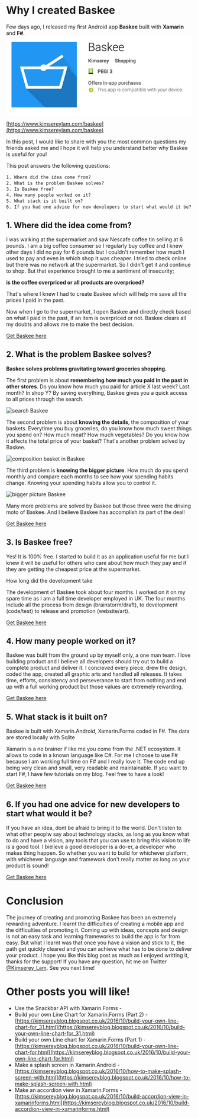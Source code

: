 # Why I created Baskee

Few days ago, I released my first Android app __Baskee__ built with __Xamarin__ and __F#__.
![baskee store preview](https://raw.githubusercontent.com/Kimserey/BlogArchive/master/img/20161121/store_preview.png)

[https://www.kimsereylam.com/baskee](https://www.kimsereylam.com/baskee)

In this post, I would like to share with you the most common questions my friends asked me and I hope it will help you
understand better why Baskee is useful for you!

This post answers the following questions:

```
1. Where did the idea come from?
2. What is the problem Baskee solves?
3. Is Baskee free?
4. How many people worked on it?
5. What stack is it built on?
6. If you had one advice for new developers to start what would it be?
```

## 1. Where did the idea come from?

I was walking at the supermarket and saw Nescafe coffee tin selling at 6 pounds.
I am a big coffee consumer so I regularly buy coffee and I knew other days I did no pay for 6 pounds but I couldn't remember how much I used to pay and even in which shop it was cheaper.
I tried to check online but there was no network at the supermarket. So I didn't get it and continue to shop. But that experience brought to me a sentiment of insecurity;

__is the coffee overpriced or all products are overpriced?__

That's where I knew I had to create Baskee which will help me save all the prices I paid in the past.

Now when I go to the supermarket, I open Baskee and directly check based on what I paid in the past, if an item is overpriced or not. Baskee clears all my doubts and allows me to make the best decision.


[Get Baskee here](https://play.google.com/store/apps/details?id=com.kimserey.baskee&hl=en_GB)

## 2. What is the problem Baskee solves?

__Baskee solves problems gravitating toward groceries shopping.__

The first problem is about __remembering how much you paid in the past in other stores__. Do you know how much you paid for article X last week? Last month? In shop Y?
By saving everything, Baskee gives you a quick access to all prices through the search.

![search Baskee](https://lh3.googleusercontent.com/xU6BCWGIvhG94zaSCBwXtd_U_UBp6wC7K-BREIZfXaCO5SHXv3QsdtgrUC-eObsQig=h900-rw)

The second problem is about __knowing the details__, the composition of your baskets. Everytime you buy groceries, do you know how much sweet things you spend on? How much meat? How much vegetables? Do you know how it affects the total price of your basket? That's another problem solved by Baskee.

![composition basket in Baskee](https://lh3.googleusercontent.com/4gxrGWT-qUC18v3DFX6CLzbMLO3E2biHfYhiIf56UH0yszbuGXyQY0eGh0N4SZZNg8M=h900-rw)

The third problem is __knowing the bigger picture__. How much do you spend monthly and compare each months to see how your spending habits change. Knowing your spending habits allow you to control it.

![bigger picture Baskee](https://lh3.googleusercontent.com/mzucr2so1wDCN9RJYCgvFSqk_X9B8jtlp1e6oFgQrEKDd522WEHLi1Tvpnl66yFYsQ=h900-rw)

Many more problems are solved by Baskee but those three were the driving moto of Baskee.
And I believe Baskee has accomplish its part of the deal!


[Get Baskee here](https://play.google.com/store/apps/details?id=com.kimserey.baskee&hl=en_GB)

## 3. Is Baskee free?

Yes! It is 100% free. I started to build it as an application useful for me but I knew it will be useful for others who care about how much they pay and if they are getting the cheapest price at the supermarket.

How long did the development take

The development of Baskee took about four months. I worked on it on my spare time as I am a full time developer employed in UK.
The four months include all the process from design (brainstorm/draft), to development (code/test) to release and promotion (website/art).


[Get Baskee here](https://play.google.com/store/apps/details?id=com.kimserey.baskee&hl=en_GB)

## 4. How many people worked on it?

Baskee was built from the ground up by myself only, a one man team. I love building product and I believe all developers should try out to build a complete product and deliver it.
I concieved every piece, drew the design, coded the app, created all graphic arts and handled all releases.
It takes time, efforts, consistency and perseverance to start from nothing and end up with a full working product but those values are extremely rewarding.


[Get Baskee here](https://play.google.com/store/apps/details?id=com.kimserey.baskee&hl=en_GB)

## 5. What stack is it built on?

Baskee is built with Xamarin.Android, Xamarin.Forms coded in F#.
The data are stored locally with Sqlite

Xamarin is a no brainer if like me you come from the .NET ecosystem.
It allows to code in a known language like C#.
For me I choose to use F# because I am working full time on F# and I really love it.
The code end up being very clean and small, very readable and maintainable.
If you want to start F#, I have few tutorials on my blog. Feel free to have a look!


[Get Baskee here](https://play.google.com/store/apps/details?id=com.kimserey.baskee&hl=en_GB)

## 6. If you had one advice for new developers to start what would it be?

If you have an idea, dont be afraid to bring it to the world. Don't listen to what other peoplw say about technology stacks, as long as you know what to do and have a vision, any tools that you can use to bring this vision to life is a good tool. I bielieve a good developer is a do-er, a developer who makes thing happen. So whether you want to build for whichever platform, with whichever language and framework don't really matter as long as your product is sound!


[Get Baskee here](https://play.google.com/store/apps/details?id=com.kimserey.baskee&hl=en_GB)

# Conclusion

The journey of creating and promoting Baskee has been an extremely rewarding adventure.
I learnt the difficulties of creating a mobile app and the difficulties of promoting it.
Coming up with ideas, concepts and design is not an easy task and learning frameworks to build the app is far from easy.
But what I learnt was that once you have a vision and stick to it, 
the path get quickly cleared and you can achieve what has to be done to deliver your product.
I hope you like this blog post as much as I enjoyed writting it, thanks for the support! 
If you have any question, hit me on Twitter [@Kimserey_Lam](https://twitter.com/Kimserey_Lam).
See you next time!

# Other posts you will like!

- Use the Snackbar API with Xamarin.Forms - []()
- Build your own Line Chart for Xamarin.Forms (Part 2) - [https://kimsereyblog.blogspot.co.uk/2016/10/build-your-own-line-chart-for_31.html](https://kimsereyblog.blogspot.co.uk/2016/10/build-your-own-line-chart-for_31.html)
- Build your own Line chart for Xamarin.Forms (Part 1) - [https://kimsereyblog.blogspot.co.uk/2016/10/build-your-own-line-chart-for.html](https://kimsereyblog.blogspot.co.uk/2016/10/build-your-own-line-chart-for.html)
- Make a splash screen in Xamarin.Android - [https://kimsereyblog.blogspot.co.uk/2016/10/how-to-make-splash-screen-with.html](https://kimsereyblog.blogspot.co.uk/2016/10/how-to-make-splash-screen-with.html)
- Make an accordion view in Xamarin.Forms - [https://kimsereyblog.blogspot.co.uk/2016/10/build-accordion-view-in-xamarinforms.html](https://kimsereyblog.blogspot.co.uk/2016/10/build-accordion-view-in-xamarinforms.html)

